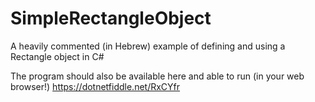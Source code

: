 # SimpleRectangleObject
A heavily commented (in Hebrew) example of defining and using a Rectangle object in C#

The program should also be available here and able to run (in your web browser!)
https://dotnetfiddle.net/RxCYfr
